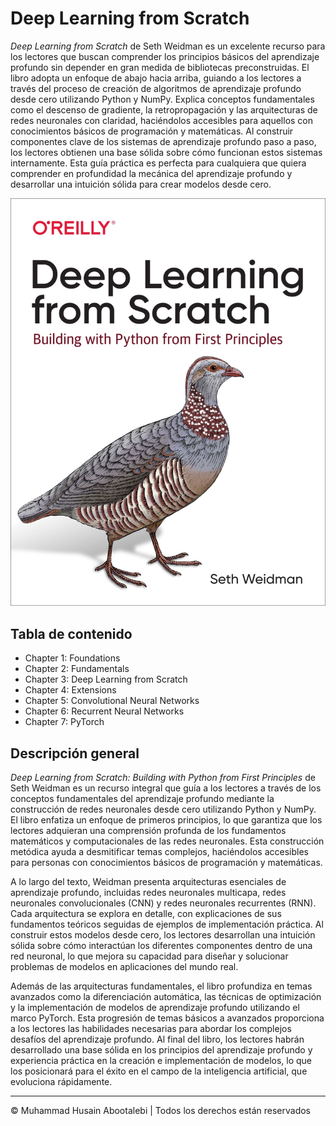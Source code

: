 <!-- ©©©©©©©©©©©©©©©©©©©©©©©© All Rights Are Reserved By Muhammad Husain Abootalebi ©©©©©©©©©©©©©©©©©©©©©©©©©©©©©©©©©© -->

# Deep Learning from Scratch

*Deep Learning from Scratch* de Seth Weidman es un excelente recurso para los lectores que buscan comprender los principios básicos del aprendizaje profundo sin depender en gran medida de bibliotecas preconstruidas. El libro adopta un enfoque de abajo hacia arriba, guiando a los lectores a través del proceso de creación de algoritmos de aprendizaje profundo desde cero utilizando Python y NumPy. Explica conceptos fundamentales como el descenso de gradiente, la retropropagación y las arquitecturas de redes neuronales con claridad, haciéndolos accesibles para aquellos con conocimientos básicos de programación y matemáticas. Al construir componentes clave de los sistemas de aprendizaje profundo paso a paso, los lectores obtienen una base sólida sobre cómo funcionan estos sistemas internamente. Esta guía práctica es perfecta para cualquiera que quiera comprender en profundidad la mecánica del aprendizaje profundo y desarrollar una intuición sólida para crear modelos desde cero.

![Deep Learning from Scratch](../../assets/Books/Book%20Covers/1%20-%201%20-%20Deep%20Learning%20from%20Scratch.png)

## Tabla de contenido

- Chapter 1: Foundations
- Chapter 2: Fundamentals
- Chapter 3: Deep Learning from Scratch
- Chapter 4: Extensions
- Chapter 5: Convolutional Neural Networks
- Chapter 6: Recurrent Neural Networks
- Chapter 7: PyTorch

## Descripción general

*Deep Learning from Scratch: Building with Python from First Principles* de Seth Weidman es un recurso integral que guía a los lectores a través de los conceptos fundamentales del aprendizaje profundo mediante la construcción de redes neuronales desde cero utilizando Python y NumPy. El libro enfatiza un enfoque de primeros principios, lo que garantiza que los lectores adquieran una comprensión profunda de los fundamentos matemáticos y computacionales de las redes neuronales. Esta construcción metódica ayuda a desmitificar temas complejos, haciéndolos accesibles para personas con conocimientos básicos de programación y matemáticas.

A lo largo del texto, Weidman presenta arquitecturas esenciales de aprendizaje profundo, incluidas redes neuronales multicapa, redes neuronales convolucionales (CNN) y redes neuronales recurrentes (RNN). Cada arquitectura se explora en detalle, con explicaciones de sus fundamentos teóricos seguidas de ejemplos de implementación práctica. Al construir estos modelos desde cero, los lectores desarrollan una intuición sólida sobre cómo interactúan los diferentes componentes dentro de una red neuronal, lo que mejora su capacidad para diseñar y solucionar problemas de modelos en aplicaciones del mundo real.

Además de las arquitecturas fundamentales, el libro profundiza en temas avanzados como la diferenciación automática, las técnicas de optimización y la implementación de modelos de aprendizaje profundo utilizando el marco PyTorch. Esta progresión de temas básicos a avanzados proporciona a los lectores las habilidades necesarias para abordar los complejos desafíos del aprendizaje profundo. Al final del libro, los lectores habrán desarrollado una base sólida en los principios del aprendizaje profundo y experiencia práctica en la creación e implementación de modelos, lo que los posicionará para el éxito en el campo de la inteligencia artificial, que evoluciona rápidamente.

---

© Muhammad Husain Abootalebi | Todos los derechos están reservados

<!-- ©©©©©©©©©©©©©©©©©©©©©©©© All Rights Are Reserved By Muhammad Husain Abootalebi ©©©©©©©©©©©©©©©©©©©©©©©©©©©©©©©©©© -->

